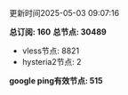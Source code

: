 更新时间2025-05-03 09:07:16

**总订阅: 160**
**总节点: 30489**
- vless节点: 8821
- hysteria2节点: 2

**google ping有效节点: 515**
